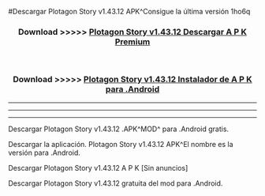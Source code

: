 #Descargar Plotagon Story v1.43.12  APK^Consigue la última versión 1ho6q



<div align="center">
<h3>Download >>>>> <a href="https://es-sites.web.app/?es= Plotagon Story v1.43.12 ">Plotagon Story v1.43.12  Descargar A P K Premium</a></h3><br>

<h3>Download >>>>> <a href="https://es-sites.web.app/?es= Plotagon Story v1.43.12 ">Plotagon Story v1.43.12  Instalador de A P K para .Android</a></h3>
</div>


----------------------------------------------------------

----------------------------------------------------------

----------------------------------------------------------

Descargar Plotagon Story v1.43.12  .APK^MOD^ para .Android gratis.

Descargar la aplicación. Plotagon Story v1.43.12  APK^El nombre es la versión para .Android.

Descargar Plotagon Story v1.43.12  A P K [Sin anuncios]

Descargar Plotagon Story v1.43.12  gratuita del mod para .Android.